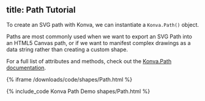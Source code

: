 title: Path Tutorial
---

To create an SVG path with Konva, we can instantiate a `Konva.Path()` object.

Paths are most commonly used when we want to export an SVG Path into an HTML5 Canvas path, or if we want to manifest complex drawings as a data string rather than creating a custom shape.

For a full list of attributes and methods, check out the [Konva.Path documentation](http://konvajs.github.io/api/Konva.Path.html).

{% iframe /downloads/code/shapes/Path.html %}

{% include_code Konva Path Demo shapes/Path.html %}